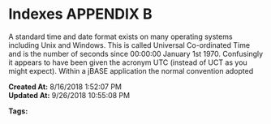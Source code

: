 # Indexes APPENDIX B

A standard time and date format exists on many operating systems including Unix and Windows. This is called Universal Co-ordinated Time and is the number of seconds since 00:00:00 January 1st 1970. Confusingly it appears to have been given the acronym UTC (instead of UCT as you might expect). Within a jBASE application the normal convention adopted   

**Created At:** 8/16/2018 1:52:07 PM  
**Updated At:** 9/26/2018 10:55:08 PM  

**Tags:**
<badge text='file indexing' vertical='middle' />
